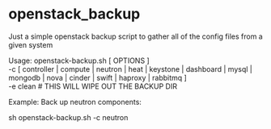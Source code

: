 openstack_backup
================

Just a simple openstack backup script to gather all of the config files from a given system

Usage: openstack-backup.sh [ OPTIONS ]    
    -c [ controller | compute | neutron | heat | keystone | dashboard | mysql | mongodb | nova | cinder | swift | haproxy | rabbitmq ]    
    -e clean # THIS WILL WIPE OUT THE BACKUP DIR    

Example:
Back up neutron components:    

sh openstack-backup.sh -c neutron


